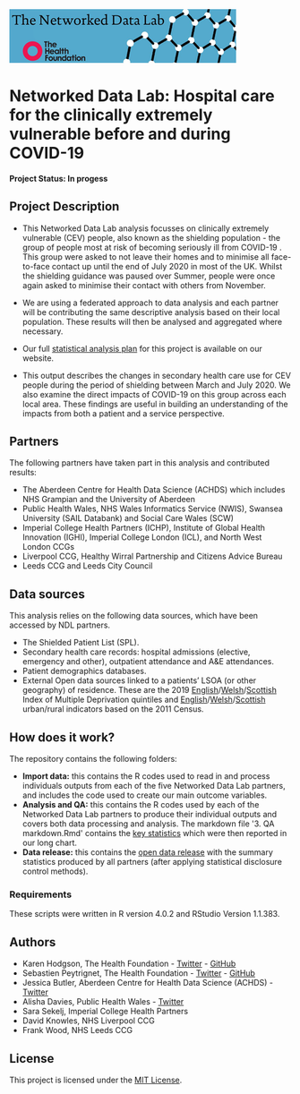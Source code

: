 <img src="ndlbanner.png" width="405" height="96">

# Networked Data Lab: Hospital care for the clinically extremely vulnerable before and during COVID-19

#### Project Status: In progess

## Project Description

- This Networked Data Lab analysis focusses on clinically extremely vulnerable (CEV) people, also known as the shielding population - the group of people most at risk of becoming seriously ill from COVID-19 . This group were asked to not leave their homes and to minimise all face-to-face contact up until the end of July 2020 in most of the UK. Whilst the shielding guidance was paused over Summer, people were once again asked to minimise their contact with others from November.

- We are using a federated approach to data analysis and each partner will be contributing the same descriptive analysis based on their local population. These results will then be analysed and aggregated where necessary.

- Our full [statistical analysis plan](https://www.health.org.uk/sites/default/files/2020-12/ndl_statistical_analysis_plan_-_descriptive_analysis_of_cev_people_during_covid-19_0.pdf) for this project is available on our website.

- This output describes the changes in secondary health care use for CEV people during the period of shielding between March and July 2020. We also examine the direct impacts of COVID-19 on this group across each local area. These findings are useful in building an understanding of the impacts from both a patient and a service perspective.

## Partners

The following partners have taken part in this analysis and contributed results:

- The Aberdeen Centre for Health Data Science (ACHDS) which includes NHS Grampian and the University of Aberdeen
- Public Health Wales, NHS Wales Informatics Service (NWIS), Swansea University (SAIL Databank) and Social Care Wales (SCW)
- Imperial College Health Partners (ICHP), Institute of Global Health Innovation (IGHI), Imperial College London (ICL), and North West London CCGs
- Liverpool CCG, Healthy Wirral Partnership and Citizens Advice Bureau
- Leeds CCG and Leeds City Council    

## Data sources

This analysis relies on the following data sources, which have been accessed by NDL partners.

- The Shielded Patient List (SPL).
- Secondary health care records: hospital admissions (elective, emergency and other), outpatient attendance and A&E attendances.
- Patient demographics databases.
- External Open data sources linked to a patients’ LSOA (or other geography) of residence. These are the 2019 [English](https://data-communities.opendata.arcgis.com/datasets/d4b79be994ac4820ad44e10ded313df3_0
)/[Welsh](https://gov.wales/sites/default/files/statistics-and-research/2019-11/welsh-index-multiple-deprivation-2019-index-and-domain-ranks-by-small-area.ods
)/[Scottish](https://www.gov.scot/binaries/content/documents/govscot/publications/statistics/2020/01/scottish-index-of-multiple-deprivation-2020-data-zone-look-up-file/documents/scottish-index-of-multiple-deprivation-data-zone-look-up/scottish-index-of-multiple-deprivation-data-zone-look-up/govscot%3Adocument/SIMD%2B2020v2%2B-%2Bdatazone%2Blookup.xlsx) Index of Multiple Deprivation quintiles and [English](https://data.gov.uk/dataset/b1165cea-2655-4cf7-bf22-dfbd3cdeb242/rural-urban-classification-2011-of-lower-layer-super-output-areas-in-england-and-wales)/[Welsh](https://data.gov.uk/dataset/b1165cea-2655-4cf7-bf22-dfbd3cdeb242/rural-urban-classification-2011-of-lower-layer-super-output-areas-in-england-and-wales)/[Scottish](https://www.opendata.nhs.scot/fa_IR/dataset/urban-rural-classification) urban/rural indicators based on the 2011 Census.

## How does it work?

The repository contains the following folders:

- **Import data:** this contains the R codes used to read in and process individuals outputs from each of the five Networked Data Lab partners, and includes the code used to create our main outcome variables.
- **Analysis and QA:** this contains the R codes used by each of the Networked Data Lab partners to produce their individual outputs and covers both data processing and analysis. The markdown file '3. QA markdown.Rmd' contains the [key statistics](https://htmlpreview.github.io/?https://github.com/HFAnalyticsLab/NDL_Output3_Hospital_care_CEV/blob/main/Analysis%20and%20QA/Results%20for%20publication%20and%20QA/3.-QA-markdown.html) which were then reported in our long chart.
- **Data release:** this contains the [open data release](https://github.com/HFAnalyticsLab/NDL_Output1_Demographics/blob/main/Outputs/Networked-Data-Lab-Characteristics-of-CEV-people-GitHub.xlsx) with the summary statistics produced by all partners (after applying statistical disclosure control methods).

### Requirements

These scripts were written in R version 4.0.2 and RStudio Version 1.1.383. 

## Authors

* Karen Hodgson, The Health Foundation - [Twitter](https://twitter.com/KarenHodgePodge) - [GitHub](https://github.com/KarenHodgson)
* Sebastien Peytrignet, The Health Foundation - [Twitter](https://twitter.com/SebastienPeytr2) - [GitHub](https://github.com/sg-peytrignet)
* Jessica Butler, Aberdeen Centre for Health Data Science (ACHDS) - [Twitter](https://twitter.com/jessbutler284)
* Alisha Davies, Public Health Wales - [Twitter](https://twitter.com/AlishaDavies1)
* Sara Sekelj, Imperial College Health Partners
* David Knowles, NHS Liverpool CCG
* Frank Wood, NHS Leeds CCG

## License

This project is licensed under the [MIT License](https://github.com/HFAnalyticsLab/NDL_Output3_Hospital_care_CEV/blob/main/LICENSE).
